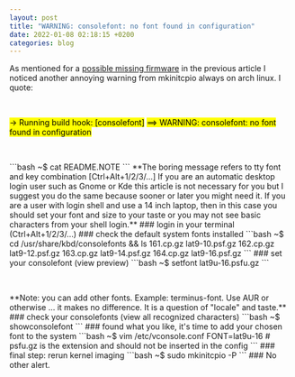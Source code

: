 ```yaml
---
layout: post
title: "WARNING: consolefont: no font found in configuration"
date: 2022-01-08 02:18:15 +0200
categories: blog
---
```

As mentioned for a [possible missing firmware] in the previous article I noticed another annoying warning from mkinitcpio always on arch linux. I quote:
<p>&nbsp;</p>
<mark>-> Running build hook: [consolefont]</mark>
<mark>==> WARNING: consolefont: no font found in configuration</mark>
<p>&nbsp;</p>
```bash
~$ cat README.NOTE
```
**The boring message refers to tty font and key combination [Ctrl+Alt+1/2/3/...] If you are an automatic desktop login user such as Gnome or Kde this article is not necessary for you but I suggest you do the same because sooner or later you might need it. If you are a user with login shell and use a 14 inch laptop, then in this case you should set your font and size to your taste or you may not see basic characters from your shell login.**
### login in your terminal (Ctrl+Alt+1/2/3/...)
### check the default system fonts installed
```bash
~$ cd /usr/share/kbd/consolefonts && ls
161.cp.gz                     lat9-10.psf.gz
162.cp.gz                     lat9-12.psf.gz
163.cp.gz                     lat9-14.psf.gz
164.cp.gz                     lat9-16.psf.gz
```
### set your consolefont (view preview) 
```bash
~$ setfont lat9u-16.psfu.gz  
```
<p>&nbsp;</p>
**Note: you can add other fonts. Example: terminus-font. Use AUR or otherwise ... it makes no difference. It is a question of "locale" and taste.**
### check your consolefonts (view all recognized characters)
```bash
~$ showconsolefont 
```
### found what you like, it's time to add your chosen font to the system
```bash
~$ vim /etc/vconsole.conf
FONT=lat9u-16 # psfu.gz is the extension and should not be inserted in the config
```
### final step: rerun kernel imaging
```bash
~$ sudo mkinitcpio -P
```
### No other alert. 

[possible missing firmware]: https://aicsx.github.io/ax/blog/2022/01/07/Possibly-missing-firmware-for-module.html

